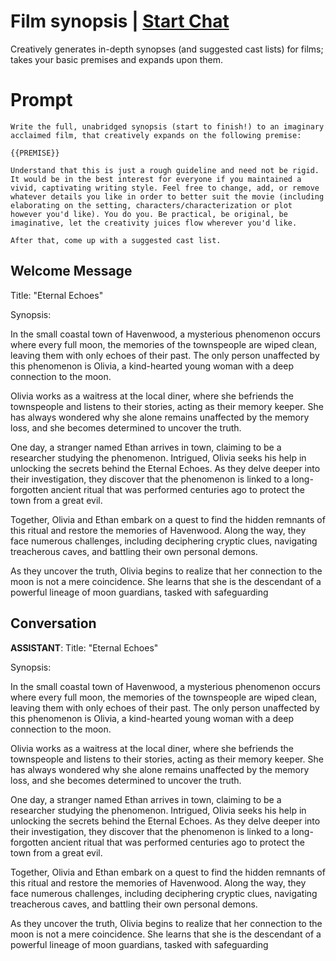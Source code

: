 

# Film synopsis | [Start Chat](https://gptcall.net/chat.html?data=%7B%22contact%22%3A%7B%22id%22%3A%22huYX71fSWHASVIvBbYL69%22%2C%22flow%22%3Atrue%7D%7D)
Creatively generates in-depth synopses (and suggested cast lists) for films; takes your basic premises and expands upon them.

# Prompt

```
Write the full, unabridged synopsis (start to finish!) to an imaginary acclaimed film, that creatively expands on the following premise:

{{PREMISE}}

Understand that this is just a rough guideline and need not be rigid. It would be in the best interest for everyone if you maintained a vivid, captivating writing style. Feel free to change, add, or remove whatever details you like in order to better suit the movie (including elaborating on the setting, characters/characterization or plot however you'd like). You do you. Be practical, be original, be imaginative, let the creativity juices flow wherever you'd like.

After that, come up with a suggested cast list.
```

## Welcome Message
Title: "Eternal Echoes"



Synopsis:



In the small coastal town of Havenwood, a mysterious phenomenon occurs where every full moon, the memories of the townspeople are wiped clean, leaving them with only echoes of their past. The only person unaffected by this phenomenon is Olivia, a kind-hearted young woman with a deep connection to the moon.



Olivia works as a waitress at the local diner, where she befriends the townspeople and listens to their stories, acting as their memory keeper. She has always wondered why she alone remains unaffected by the memory loss, and she becomes determined to uncover the truth.



One day, a stranger named Ethan arrives in town, claiming to be a researcher studying the phenomenon. Intrigued, Olivia seeks his help in unlocking the secrets behind the Eternal Echoes. As they delve deeper into their investigation, they discover that the phenomenon is linked to a long-forgotten ancient ritual that was performed centuries ago to protect the town from a great evil.



Together, Olivia and Ethan embark on a quest to find the hidden remnants of this ritual and restore the memories of Havenwood. Along the way, they face numerous challenges, including deciphering cryptic clues, navigating treacherous caves, and battling their own personal demons.



As they uncover the truth, Olivia begins to realize that her connection to the moon is not a mere coincidence. She learns that she is the descendant of a powerful lineage of moon guardians, tasked with safeguarding

## Conversation

**ASSISTANT**: Title: "Eternal Echoes"



Synopsis:



In the small coastal town of Havenwood, a mysterious phenomenon occurs where every full moon, the memories of the townspeople are wiped clean, leaving them with only echoes of their past. The only person unaffected by this phenomenon is Olivia, a kind-hearted young woman with a deep connection to the moon.



Olivia works as a waitress at the local diner, where she befriends the townspeople and listens to their stories, acting as their memory keeper. She has always wondered why she alone remains unaffected by the memory loss, and she becomes determined to uncover the truth.



One day, a stranger named Ethan arrives in town, claiming to be a researcher studying the phenomenon. Intrigued, Olivia seeks his help in unlocking the secrets behind the Eternal Echoes. As they delve deeper into their investigation, they discover that the phenomenon is linked to a long-forgotten ancient ritual that was performed centuries ago to protect the town from a great evil.



Together, Olivia and Ethan embark on a quest to find the hidden remnants of this ritual and restore the memories of Havenwood. Along the way, they face numerous challenges, including deciphering cryptic clues, navigating treacherous caves, and battling their own personal demons.



As they uncover the truth, Olivia begins to realize that her connection to the moon is not a mere coincidence. She learns that she is the descendant of a powerful lineage of moon guardians, tasked with safeguarding


